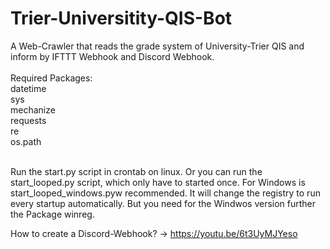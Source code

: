 # Trier-Universitity-QIS-Bot
A Web-Crawler that reads the grade system of University-Trier QIS and inform by IFTTT Webhook and Discord Webhook.<br/>
<br/>
Required Packages:<br/>
datetime<br/>
sys<br/>
mechanize<br/>
requests<br/>
re<br/>
os.path<br/>
<br/>

Run the start.py script in crontab on linux. Or you can run the start_looped.py script, which only have to started once.
For Windows is start_looped_windows.pyw recommended. It will change the registry to run every startup automatically.
But you need for the Windwos version further the Package winreg.

How to create a Discord-Webhook? -> https://youtu.be/6t3UyMJYeso
